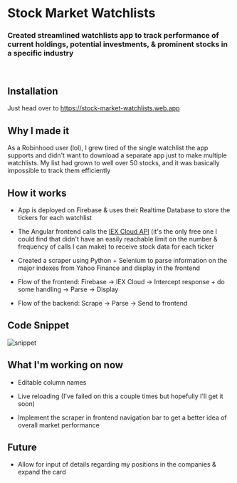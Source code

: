 # Stock Market Watchlists

### Created streamlined watchlists app to track performance of current holdings, potential investments, & prominent stocks in a specific industry   
<br>

## Installation
Just head over to https://stock-market-watchlists.web.app 

## Why I made it
As a Robinhood user (lol), I grew tired of the single watchlist the app supports and didn't want to download a separate app just to make multiple watchlists. My list had grown to well over 50 stocks, and it was basically impossible to track them efficiently


## How it works 
- App is deployed on Firebase & uses their Realtime Database to store the tickers for each watchlist

- The Angular frontend calls the [IEX Cloud API](https://iexcloud.io/) (it's the only free one I could find that didn't have an easily reachable limit on the number & frequency of calls I can make) to receive stock data for each ticker

- Created a scraper using Python + Selenium to parse information on the major indexes from Yahoo Finance and display in the frontend

- Flow of the frontend: Firebase &#8594; IEX Cloud &#8594; Intercept response + do some handling &#8594; Parse &#8594; Display 

- Flow of the backend: Scrape &#8594; Parse &#8594; Send to frontend

## Code Snippet
![snippet](https://github.com/pszdev30/market_watchlists/blob/master/code%20snippet.png)

## What I'm working on now
- Editable column names

- Live reloading (I've failed on this a couple times but hopefully I'll get it soon)

- Implement the scraper in frontend navigation bar to get a better idea of overall market performance 

## Future
- Allow for input of details regarding my positions in the companies & expand the card 


